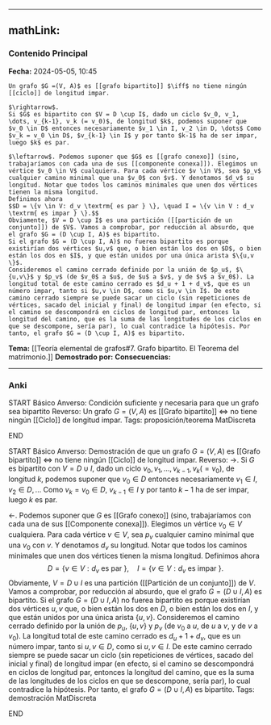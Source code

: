 
---
mathLink:
---
### Contenido Principal

**Fecha:** 2024-05-05, 10:45

```ad-theorem
Un grafo $G =(V, A)$ es [[grafo bipartito]] $\iff$ no tiene ningún [[ciclo]] de longitud impar.
```


```ad-proof
$\rightarrow$.
Si $G$ es bipartito con $V = D \cup I$, dado un ciclo $v_0, v_1, \dots, v_{k-1}, v_k (= v_0)$, de longitud $k$, podemos suponer que $v_0 \in D$ entonces necesariamente $v_1 \in I, v_2 \in D, \dots$ Como $v_k = v_0 \in D$, $v_{k-1} \in I$ y por tanto $k-1$ ha de ser impar, luego $k$ es par.

$\leftarrow$. Podemos suponer que $G$ es [[grafo conexo]] (sino, trabajaríamos con cada una de sus [[componente conexa]]). Elegimos un vértice $v_0 \in V$ cualquiera. Para cada vértice $v \in V$, sea $p_v$ cualquier camino minimal que una $v_0$ con $v$. Y denotamos $d_v$ su longitud. Notar que todos los caminos minimales que unen dos vértices tienen la misma longitud.
Definimos ahora
$$D = \{v \in V: d_v \textrm{ es par } \}, \quad I = \{v \in V : d_v \textrm{ es impar } \}.$$
Obviamente, $V = D \cup I$ es una partición ([[partición de un conjunto]]) de $V$. Vamos a comprobar, por reducción al absurdo, que el grafo $G = (D \cup I, A)$ es bipartito.
Si el grafo $G = (D \cup I, A)$ no fuerea bipartito es porque existirían dos vértices $u,v$ que, o bien están los dos en $D$, o bien están los dos en $I$, y que están unidos por una única arista $\{u,v \}$.
Consideremos el camino cerrado definido por la unión de $p_u$, $\{u,v\}$ y $p_v$ (de $v_0$ a $u$, de $u$ a $v$, y de $v$ a $v_0$). La longitud total de este camino cerrado es $d_u + 1 + d_v$, que es un número impar, tanto si $u,v \in D$, como si $u,v \in I$. De este camino cerrado siempre se puede sacar un ciclo (sin repeticiones de vértices, sacado del inicial y final) de longitud impar (en efecto, si el camino se descompondrá en ciclos de longitud par, entonces la longitud del camino, que es la suma de las longitudes de los ciclos en que se descompone, sería par), lo cual contradice la hipótesis. Por tanto, el grafo $G = (D \cup I, A)$ es bipartito.
```

**Tema:** [[Teoría elemental de grafos#7. Grafo bipartito. El Teorema del matrimonio.]]
**Demostrado por:**
**Consecuencias:**

---
### Anki

START
Básico
Anverso: Condición suficiente y necesaria para que un grafo sea bipartito
Reverso: Un grafo $G =(V, A)$ es [[Grafo bipartito]] $\iff$ no tiene ningún [[Ciclo]] de longitud impar.
Tags: proposición/teorema MatDiscreta
<!--ID: 1717176517358-->
END

START
Básico
Anverso: Demostración de que un grafo $G =(V, A)$ es [[Grafo bipartito]] $\iff$ no tiene ningún [[Ciclo]] de longitud impar.
Reverso: $\rightarrow$.
Si $G$ es bipartito con $V = D \cup I$, dado un ciclo $v_0, v_1, \dots, v_{k-1}, v_k (= v_0)$, de longitud $k$, podemos suponer que $v_0 \in D$ entonces necesariamente $v_1 \in I, v_2 \in D, \dots$ Como $v_k = v_0 \in D$, $v_{k-1} \in I$ y por tanto $k-1$ ha de ser impar, luego $k$ es par.

$\leftarrow$. Podemos suponer que $G$ es [[Grafo conexo]] (sino, trabajaríamos con cada una de sus [[Componente conexa]]). Elegimos un vértice $v_0 \in V$ cualquiera. Para cada vértice $v \in V$, sea $p_v$ cualquier camino minimal que una $v_0$ con $v$. Y denotamos $d_v$ su longitud. Notar que todos los caminos minimales que unen dos vértices tienen la misma longitud.
Definimos ahora
$$D = \{v \in V: d_v \textrm{ es par } \}, \quad I = \{v \in V : d_v \textrm{ es impar } \}.$$
Obviamente, $V = D \cup I$ es una partición ([[Partición de un conjunto]]) de $V$. Vamos a comprobar, por reducción al absurdo, que el grafo $G = (D \cup I, A)$ es bipartito.
Si el grafo $G = (D \cup I, A)$ no fuerea bipartito es porque existirían dos vértices $u,v$ que, o bien están los dos en $D$, o bien están los dos en $I$, y que están unidos por una única arista $\{u,v \}$.
Consideremos el camino cerrado definido por la unión de $p_u$, $\{u,v\}$ y $p_v$ (de $v_0$ a $u$, de $u$ a $v$, y de $v$ a $v_0$). La longitud total de este camino cerrado es $d_u + 1 + d_v$, que es un número impar, tanto si $u,v \in D$, como si $u,v \in I$. De este camino cerrado siempre se puede sacar un ciclo (sin repeticiones de vértices, sacado del inicial y final) de longitud impar (en efecto, si el camino se descompondrá en ciclos de longitud par, entonces la longitud del camino, que es la suma de las longitudes de los ciclos en que se descompone, sería par), lo cual contradice la hipótesis. Por tanto, el grafo $G = (D \cup I, A)$ es bipartito.
Tags: demostración MatDiscreta
<!--ID: 1717176517360-->
END
